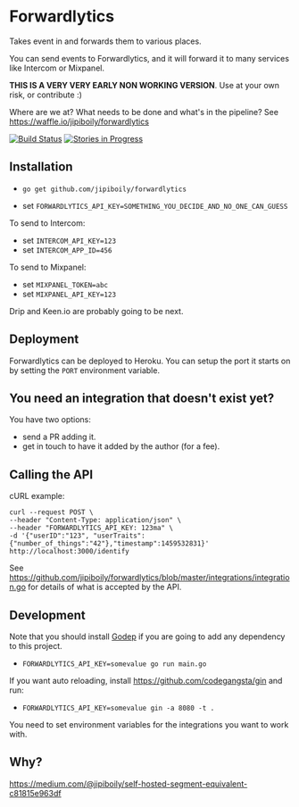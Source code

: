 # Forwardlytics

Takes event in and forwards them to various places.

You can send events to Forwardlytics, and it will forward it to many services like Intercom or Mixpanel.

**THIS IS A VERY VERY EARLY NON WORKING VERSION**. Use at your own risk, or contribute :)

Where are we at? What needs to be done and what's in the pipeline? See https://waffle.io/jipiboily/forwardlytics

[![Build Status](https://travis-ci.org/jipiboily/forwardlytics.svg?branch=master)](https://travis-ci.org/jipiboily/forwardlytics)
[![Stories in Progress](https://badge.waffle.io/jipiboily/forwardlytics.svg?label=waffle%3Ain%20progress&title=In%20Progress)](http://waffle.io/jipiboily/forwardlytics)

## Installation

- `go get github.com/jipiboily/forwardlytics`

- set `FORWARDLYTICS_API_KEY=SOMETHING_YOU_DECIDE_AND_NO_ONE_CAN_GUESS`

To send to Intercom:
- set `INTERCOM_API_KEY=123`
- set `INTERCOM_APP_ID=456`

To send to Mixpanel:
- set `MIXPANEL_TOKEN=abc`
- set `MIXPANEL_API_KEY=123`

Drip and Keen.io are probably going to be next.

## Deployment

Forwardlytics can be deployed to Heroku. You can setup the port it starts on by setting the `PORT` environment variable.

## You need an integration that doesn't exist yet?

You have two options:

- send a PR adding it.
- get in touch to have it added by the author (for a fee).

## Calling the API

cURL example:

```
curl --request POST \
--header "Content-Type: application/json" \
--header "FORWARDLYTICS_API_KEY: 123ma" \
-d '{"userID":"123", "userTraits":{"number_of_things":"42"},"timestamp":1459532831}' http://localhost:3000/identify
```

See https://github.com/jipiboily/forwardlytics/blob/master/integrations/integration.go for details of what is accepted by the API.

## Development

Note that you should install [Godep](https://github.com/tools/godep) if you are going to add any dependency to this project.

- `FORWARDLYTICS_API_KEY=somevalue go run main.go`

If you want auto reloading, install https://github.com/codegangsta/gin and run:

- `FORWARDLYTICS_API_KEY=somevalue gin -a 8080 -t .`

You need to set environment variables for the integrations you want to work with.

## Why?

https://medium.com/@jipiboily/self-hosted-segment-equivalent-c81815e963df
